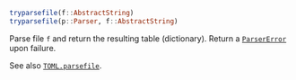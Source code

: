 ```julia
tryparsefile(f::AbstractString)
tryparsefile(p::Parser, f::AbstractString)
```

Parse file `f` and return the resulting table (dictionary). Return a [`ParserError`](@ref) upon failure.

See also [`TOML.parsefile`](@ref).
